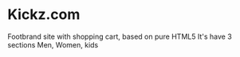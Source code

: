 # Kickz.com
Footbrand site with shopping cart, based on pure HTML5
It's have 3 sections Men, Women, kids

